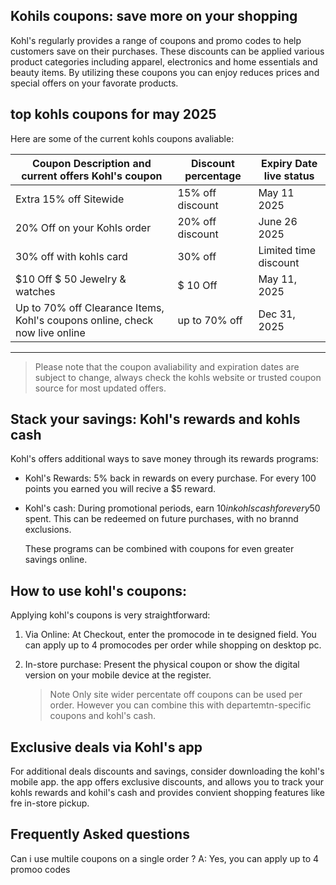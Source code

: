 ## Kohils coupons: save more on your shopping

Kohl's regularly provides a range of coupons and promo codes to help customers save on their purchases. These discounts can be 
applied various product categories including apparel, electronics and home essentials and beauty items. By utilizing these coupons
you can enjoy reduces prices and special offers on your favorate products.

## top kohls coupons for may 2025 

Here are some of the current kohls coupons avaliable:

|   Coupon Description  and current offers Kohl's coupon   |   Discount  percentage  |     Expiry Date live status |
| ----------------------- | --------------- | --------------- | 
| Extra 15% off Sitewide  | 15% off discount | May  11 2025 |
| 20% Off on your Kohls order | 20% off discount | June  26 2025 |
| 30% off with kohls card | 30% off |  Limited time discount |
| $10 Off $ 50 Jewelry & watches | $ 10 Off  | May 11, 2025 |
| Up to 70% off Clearance Items, Kohl's coupons online, check now live online | up to 70% off | Dec 31, 2025 |

------
> Please note that the coupon avaliability and expiration dates are subject to change, always check the kohls website or trusted coupon source for most updated offers.

## Stack your savings: Kohl's rewards and kohls cash 

Kohl's offers additional ways to save money through its rewards programs:

* Kohl's Rewards: 5% back in rewards on every purchase. For every 100 points you earned you will recive a $5 reward.
* Kohl's cash: During promotional periods, earn $10 in kohls cash for every 50$ spent. This can be redeemed on future purchases, with no brannd exclusions.

  These programs can be combined with coupons for even greater savings online.


## How to use kohl's coupons:

Applying kohl's coupons is very straightforward:

1. Via Online: At Checkout, enter the promocode in te designed field. You can apply up to 4 promocodes per order while shopping on desktop pc.
2. In-store purchase: Present the physical coupon or show the digital version on your mobile device at the register.

   > Note Only site wider percentate off coupons can be used per order. However you can combine this with departemtn-specific coupons and kohl's cash.

## Exclusive deals via Kohl's app 

For additional deals discounts and savings, consider downloading the kohl's mobile app. the app offers exclusive discounts, and allows you to track your kohls rewards and kohil's cash and provides  convient shopping features like fre in-store pickup.

## Frequently Asked questions

Can i use multile coupons on a single order ?
A: Yes, you can apply up to 4 promoo codes


